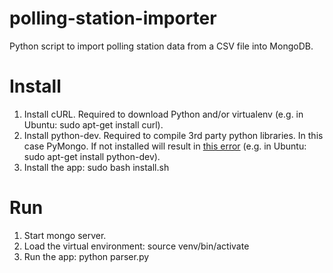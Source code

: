 polling-station-importer
========================

Python script to import polling station data from a CSV file into MongoDB.

Install
=======
1. Install cURL. Required to download Python and/or virtualenv (e.g. in Ubuntu: sudo apt-get install curl).
2. Install python-dev. Required to compile 3rd party python libraries. In this case PyMongo. If not installed will result in [this error](http://www.cyberciti.biz/faq/debian-ubuntu-linux-python-h-file-not-found-error-solution/) (e.g. in Ubuntu: sudo apt-get install python-dev).
3. Install the app: sudo bash install.sh

Run
===
1. Start mongo server.
2. Load the virtual environment: source venv/bin/activate
3. Run the app: python parser.py


